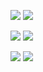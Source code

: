 ![](https://img.shields.io/badge/PHP--FPM-5.6.25-brightgreen.svg) ![](https://img.shields.io/badge/Alpine-3.4-brightgreen.svg)

![](https://img.shields.io/badge/PHP7--FPM-7.0.10-brightgreen.svg) ![](https://img.shields.io/badge/Alpine-edge-brightgreen.svg)

![](https://img.shields.io/docker/stars/registercn/php.svg) ![](https://img.shields.io/docker/pulls/registercn/php.svg)